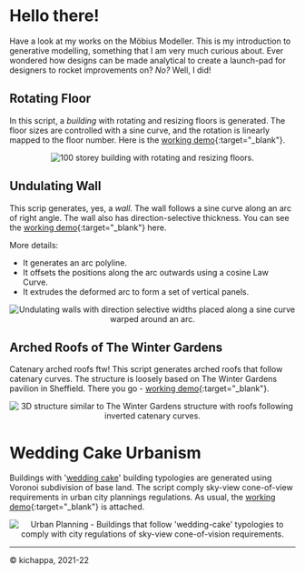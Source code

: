 # Hello there!
Have a look at my works on the Möbius Modeller. This is my introduction to generative modelling, something that I am very much curious about. Ever wondered how designs can be made analytical to create a launch-pad for designers to rocket improvements on? _No?_ Well, I did!

## Rotating Floor

In this script, a _building_ with rotating and resizing floors is generated. The floor sizes are controlled with a sine curve, and the rotation is linearly mapped to the floor number. Here is the [working demo](https://mobius-08.design-automation.net/dashboard?file=https:%2F%2Fmobius.ramdon.team%2Fw1_s3_u3_demo_law_curves_exp.mob&defaultViewer=cad){:target="_blank"}.

<p align="center">
  <img src="/M%C3%B6bius%20Modeller%20-%20Example%201.png" alt="100 storey building with rotating and resizing floors."/>
</p>


<!-- <iframe width='100%' height='600px' style='border: 1px solid black;' src="https://mobius-08.design-automation.net/minimal?file=https:%2F%2Fmobius.ramdon.team%2Fw1_s3_u3_demo_law_curves_exp.mob&defaultViewer=cad"></iframe> -->


## Undulating Wall
This scrip generates, yes, a _wall_. The wall follows a sine curve along an arc of right angle. The wall also has direction-selective thickness. You can see the [working demo](https://mobius-08.design-automation.net/dashboard?file=https:%2F%2Fmobius.ramdon.team%2FWeek1_Coding_Assignment.mob&defaultViewer=cad){:target="_blank"} here. 

More details:

- It generates an arc polyline.
- It offsets the positions along the arc outwards using a cosine Law Curve.
- It extrudes the deformed arc to form a set of vertical panels.


<p align="center">
  <img src="/M%C3%B6bius%20Modeller%20-%20Week%201.png" alt="Undulating walls with direction selective widths placed along a sine curve warped around an arc."/>
</p>

<!-- <iframe width='100%' height='600px' style='border: 1px solid black;' src="https://mobius-08.design-automation.net/minimal?file=https:%2F%2Fmobius.ramdon.team%2FWeek1_Coding_Assignment.mob&defaultViewer=cad"></iframe> -->


## Arched Roofs of The Winter Gardens
Catenary arched roofs ftw! This script generates arched roofs that follow catenary curves. The structure is loosely based on The Winter Gardens pavilion in Sheffield. There you go - [working demo](https://mobius-08.design-automation.net/dashboard?file=https:%2F%2Fmobius.ramdon.team%2FArched_Roof_of_The_Winter_Gardens.mob&defaultViewer=cad){:target="_blank"}. 

<p align="center">
  <img src="/M%C3%B6bius%20Modeller%20-%20Week%202.png" alt="3D structure similar to The Winter Gardens structure with roofs following inverted catenary curves."/>
</p>

<!-- <iframe width='100%' height='600px' style='border: 1px solid black;' src="https://mobius-08.design-automation.net/minimal?file=https:%2F%2Fmobius.ramdon.team%2FArched_Roof_of_The_Winter_Gardens.mob&defaultViewer=cad"></iframe> -->


# Wedding Cake Urbanism
Buildings with '[wedding cake](https://en.wikipedia.org/wiki/Wedding-cake_style)' building typologies are generated using Voronoi subdivision of base land. The script comply sky-view cone-of-view requirements in urban city plannings regulations. As usual, the [working demo](https://mobius-08.design-automation.net/dashboard?file=https:%2F%2Fmobius.ramdon.team%2FWedding_Cake_Urbanism.mob&defaultViewer=cad){:target="_blank"} is attached. 

<p align="center">
  <img src="/M%C3%B6bius%20Modeller%20-%20Week%203.png" alt="Urban Planning - Buildings that follow 'wedding-cake' typologies to comply with city regulations of sky-view cone-of-vision requirements."/>
</p>

<!-- <iframe width='100%' height='600px' style='border: 1px solid black;' src="https://mobius-08.design-automation.net/minimal?file=https:%2F%2Fmobius.ramdon.team%2FWedding_Cake_Urbanism.mob&defaultViewer=cad"></iframe> -->

---
©️ kichappa, 2021-22